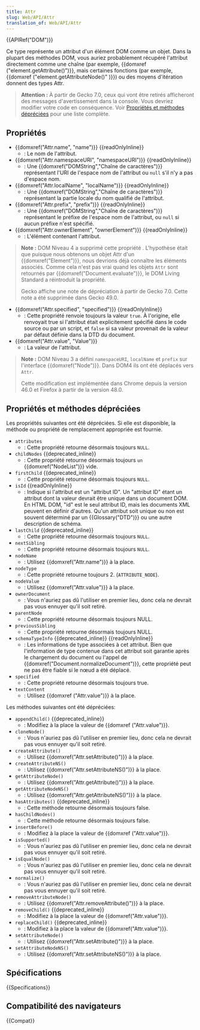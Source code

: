 ```yaml
---
title: Attr
slug: Web/API/Attr
translation_of: Web/API/Attr
---
```


{{APIRef("DOM")}}

Ce type représente un attribut d'un élément DOM comme un objet. Dans la plupart des méthodes DOM, vous auriez probablement récupéré l'attribut directement comme une chaîne (par exemple, {{domxref ("element.getAttribute()")}}, mais certaines fonctions (par exemple, {{domxref ("element.getAttributeNode()" )}}) ou des moyens d'itération donnent des types Attr.

> **Attention :** À partir de Gecko 7.0, ceux qui vont être retirés afficheront des messages d'avertissement dans la console. Vous devriez modifier votre code en conséquence. Voir [Propriétés et méthodes dépréciées](#propriétés_et_méthodes_dépréciées) pour une liste complète.

## Propriétés

- {{domxref("Attr.name", "name")}} {{readOnlyInline}}
  - : Le nom de l'attribut.
- {{domxref("Attr.namespaceURI", "namespaceURI")}} {{readOnlyInline}}
  - : Une {{domxref("DOMString","Chaîne de caractères")}} représentant l'URI de l'espace nom de l'attribut ou `null` s'il n'y a pas d'espace nom.
- {{domxref("Attr.localName", "localName")}} {{readOnlyInline}}
  - : Une {{domxref("DOMString","Chaîne de caractères")}} représentant la partie locale du nom qualifié de l'attribut.
- {{domxref("Attr.prefix", "prefix")}} {{readOnlyInline}}
  - : Une {{domxref("DOMString","Chaîne de caractères")}} représentant le préfixe de l'espace nom de l'attribut, ou `null` si aucun préfixe n'est spécifié.
- {{domxref("Attr.ownerElement", "ownerElement")}} {{readOnlyInline}}
  - : L'élément contenant l'attribut.

> **Note :** DOM Niveau 4 a supprimé cette propriété . L'hypothèse était que puisque nous obtenons un objet Attr d'un {{domxref("Element")}}, nous devrions déjà connaître les éléments associés.
> Comme cela n'est pas vrai quand les objets `Attr` sont retournés par {{domxref("Document.evaluate")}}, le DOM Living Standard a réintroduit la propriété.
>
> Gecko affiche une note de dépréciation à partir de Gecko 7.0. Cette note a été supprimée dans Gecko 49.0.

- {{domxref("Attr.specified", "specified")}} {{readOnlyInline}}
  - : Cette propriété renvoie toujours la valeur `true`. À l'origine, elle renvoyait true si l'attribut était explicitement spécifié dans le code source ou par un script, et `false` si sa valeur provenait de la valeur par défaut définie dans la DTD du document.
- {{domxref("Attr.value", "Value")}}
  - : La valeur de l'attribut.

> **Note :** DOM Niveau 3 a défini `namespaceURI`, `localName` et `prefix` sur l'interface {{domxref("Node")}}. Dans DOM4 ils ont été déplacés vers `Attr`.
>
> Cette modification est implémentée dans Chrome depuis la version 46.0 et Firefox à partir de la version 48.0.

## Propriétés et méthodes dépréciées

Les propriétés suivantes ont été dépréciées. Si elle est disponible, la méthode ou propriété de remplacement appropriée est fournie.

- `attributes`
  - : Cette propriété retourne désormais toujours `NULL`.
- `childNodes` {{deprecated_inline}}
  - : Cette propriété retourne désormais toujours `un` {{domxref("NodeList")}} vide.
- `firstChild` {{deprecated_inline}}
  - : Cette propriété retourne désormais toujours `NULL`.
- `isId` {{readOnlyInline}}
  - : Indique si l'attribut est un "attribut ID". Un "attribut ID" étant un attribut dont la valeur devrait être unique dans un document DOM. En HTML DOM, "id" est le seul attribut ID, mais les documents XML peuvent en définir d'autres. Qu'un attribut soit unique ou non est souvent déterminé par un {{Glossary("DTD")}} ou une autre description de schéma.
- `lastChild` {{deprecated_inline}}
  - : Cette propriété retourne désormais toujours `NULL`.
- `nextSibling`
  - : Cette propriété retourne désormais toujours `NULL`.
- `nodeName`
  - : Utilisez {{domxref("Attr.name")}} à la place.
- `nodeType`
  - : Cette propriété retourne toujours 2. (`ATTRIBUTE_NODE`).
- `nodeValue`
  - : Utilisez {{domxref("Attr.value")}} à la place.
- `ownerDocument`
  - : Vous n'auriez pas dû l'utiliser en premier lieu, donc cela ne devrait pas vous ennuyer qu'il soit retiré.
- `parentNode`
  - : Cette propriété retourne désormais toujours NULL.
- `previousSibling`
  - : Cette propriété retourne désormais toujours NULL.
- `schemaTypeInfo` {{deprecated_inline}} {{readOnlyInline}}
  - : Les informations de type associées à cet attribut. Bien que l'information de type contenue dans cet attribut soit garantie après le chargement du document ou l'appel de {{domxref("Document.normalizeDocument")}}, cette propriété peut ne pas être fiable si le nœud a été déplacé.
- `specified`
  - : Cette propriété retourne désormais toujours true.
- `textContent`
  - : Utilisez {{domxref ("Attr.value")}} à la place.

Les méthodes suivantes ont été dépréciées:

- `appendChild()` {{deprecated_inline}}
  - : Modifiez à la place la valeur de {{domxref ("Attr.value")}}.
- `cloneNode()`
  - : Vous n'auriez pas dû l'utiliser en premier lieu, donc cela ne devrait pas vous ennuyer qu'il soit retiré.
- `createAttribute()`
  - : Utilisez {{domxref("Attr.setAttribute()")}} à la place.
- `createAttributeNS()`
  - : Utilisez {{domxref("Attr.setAttributeNS()")}} à la place.
- `getAttributeNode()`
  - : Utilisez {{domxref("Attr.getAttribute()")}} à la place.
- `getAttributeNodeNS()`
  - : Utilisez {{domxref("Attr.getAttributeNS()")}} à la place.
- `hasAttributes()` {{deprecated_inline}}
  - : Cette méthode retourne désormais toujours false.
- `hasChildNodes()`
  - : Cette méthode retourne désormais toujours false.
- `insertBefore()`
  - : Modifiez à la place la valeur de {{domxref ("Attr.value")}}.
- `isSupported()`
  - : Vous n'auriez pas dû l'utiliser en premier lieu, donc cela ne devrait pas vous ennuyer qu'il soit retiré.
- `isEqualNode()`
  - : Vous n'auriez pas dû l'utiliser en premier lieu, donc cela ne devrait pas vous ennuyer qu'il soit retiré.
- `normalize()`
  - : Vous n'auriez pas dû l'utiliser en premier lieu, donc cela ne devrait pas vous ennuyer qu'il soit retiré.
- `removeAttributeNode()`
  - : Utilisez {{domxref("Attr.removeAttribute()")}} à la place.
- `removeChild()` {{deprecated_inline}}
  - : Modifiez à la place la valeur de {{domxref("Attr.value")}}.
- `replaceChild()` {{deprecated_inline}}
  - : Modifiez à la place la valeur de {{domxref("Attr.value")}}.
- `setAttributeNode()`
  - : Utilisez {{domxref("Attr.setAttribute()")}} à la place.
- `setAttributeNodeNS()`
  - : Utilisez {{domxref("Attr.setAttributeNS()")}} à la place.

## Spécifications

{{Specifications}}

## Compatibilité des navigateurs

{{Compat}}

